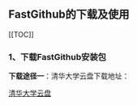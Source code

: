 ## FastGithub的下载及使用

[[TOC]]

### 1、下载FastGithub安装包

**下载途径一**：清华大学云盘下载地址：

[清华大学云盘](https://cloud.tsinghua.edu.cn/d/df482a15afb64dfeaff8/)

